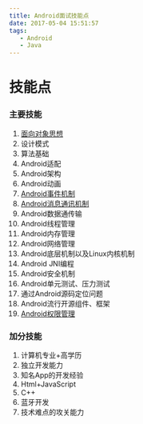 ```yaml
---
title: Android面试技能点
date: 2017-05-04 15:51:57
tags:
   - Android
   - Java
---
```

# 技能点 #
### 主要技能 ###
1. [面向对象思想](https://z593492734.github.io/2017/05/08/Java_understanding-OO/)
2. 设计模式
3. 算法基础
4. Android适配
5. Android架构
6. Android动画
7. [Android事件机制](https://z593492734.github.io/2017/05/03/Android_even_distribution/)
8. [Android消息通讯机制](https://z593492734.github.io/2017/05/15/Android-Handler/)
9. Android数据通传输
10. Android线程管理
11. Android内存管理
12. Android网络管理
13. Android底层机制以及Linux内核机制
14. Android JNI编程
15. Android安全机制
16. Android单元测试、压力测试
17. 通过Android源码定位问题
18. Android流行开源组件、框架
19. [Android权限管理](https://z593492734.github.io/2017/05/09/Android-Premission-Manger/)

### 加分技能 ###
1. 计算机专业+高学历
2. 独立开发能力
3. 知名App的开发经验
4. Html+JavaScript
5. C++
6. 蓝牙开发
7. 技术难点的攻关能力

